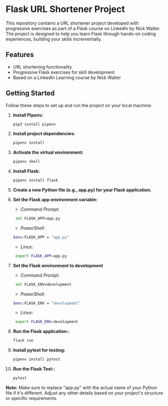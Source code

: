 # Flask URL Shortener Project

This repository contains a URL shortener project developed with progressive exercises as part of a Flask course on LinkedIn by Nick Walter. The project is designed to help you learn Flask through hands-on coding experiences, building your skills incrementally.

## Features

- URL shortening functionality
- Progressive Flask exercises for skill development
- Based on a LinkedIn Learning course by Nick Walter

## Getting Started

Follow these steps to set up and run the project on your local machine:

1. **Install Pipenv:**
   ```bash
   pip3 install pipenv

2. **Install project dependencies:**
   ```bash
   pipenv install

3. **Activate the virtual environment:**
   ```bash
   pipenv shell

4. **Install Flask:**
   ```bash
   pipenv install flask
   
5. **Create a new Python file (e.g., app.py) for your Flask application.**
   
6. **Set the Flask app environment variable:**
   - *Command Prompt*:
   ```bash
    set FLASK_APP=app.py
   ```
   - *PowerShell*:
   ```bash
   $env:FLASK_APP = "app.py"
   ```
   - *Linux*:
   ```bash
    export FLASK_APP=app.py

7. **Set the Flask environment to development**
   - *Command Prompt*:
   ```bash
    set FLASK_ENV=development
   ```
   - *PowerShell*:
   ```bash
   $env:FLASK_ENV = "development"
   ```
   - *Linux*:
   ```bash
    export FLASK_ENV=development

8. **Run the Flask application::**
   ```bash
   flask run

9. **Install pytest for testing:**
   ```bash
   pipenv install pytest

10. **Run the Flask Test::**
    ```bash
    pytest
    ```

**Note:** Make sure to replace "app.py" with the actual name of your Python file if it's different. Adjust any other details based on your project's structure or specific requirements.

   
